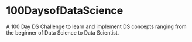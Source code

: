 # 100DaysofDataScience
A 100 Day DS Challenge to learn and implement DS concepts ranging from the beginner of Data Science to Data Scientist. 
